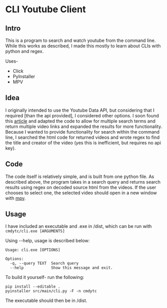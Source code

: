 # CLI Youtube Client

## Intro

This is a program to search and watch youtube from the command line. While this works as described, I made this mostly to learn about CLIs with python and regex.

Uses-

- Click
- PyInstaller
- MPV

## Idea

I originally intended to use the Youtube Data API, but considering that I required [than the api provided], I considered other options. I soon found this [article](https://codefather.tech/blog/youtube-search-python/) and adapted the code to allow for multiple search terms and return multiple video links and expanded the results for more functionality. Because I wanted to provide functionality for search within the command line, I searched the html code for returned videos and wrote regex to find the title and creator of the video (yes this is inefficient, but requires no api key).

## Code

The code itself is relatively simple, and is built from one python file. As described above, the program takes in a search query and returns search results using regex on decoded source html from the videos. If the user chooses to select one, the selected video should open in a new window with [mpv](https://github.com/mpv-player/mpv).

## Usage

I have included an executable and .exe in /dist, which can be run with `cmdytc/cli.exe [ARGUMENTS]`

Using --help, usage is described below:

```
Usage: cli.exe [OPTIONS]

Options:
  -q, --query TEXT  Search query
  --help            Show this message and exit.
```

To build it yourself- run the following:

```
pip install --editable .
pyinstaller src/main/cli.py -F -n cmdytc
```

The executable should then be in /dist.
